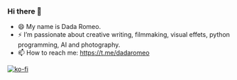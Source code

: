 ### Hi there 👋

<!--
**dadaromeo/dadaromeo** is a ✨ _special_ ✨ repository because its `README.md` (this file) appears on your GitHub profile.

Here are some ideas to get you started:

- 🔭 I’m currently working on ...
- 🌱 I’m currently learning ...
- 👯 I’m looking to collaborate on ...
- 🤔 I’m looking for help with ...
- 💬 Ask me about ...
- 📫 How to reach me: https://t.me/dadaromeo
- 😄 Pronouns: ...
- ⚡ Fun fact: ...
-->

- 😄 My name is Dada Romeo.
- ⚡ I’m passionate about creative writing, filmmaking, visual effets, python programming, AI and photography.
- 📫 How to reach me: https://t.me/dadaromeo

[![ko-fi](https://ko-fi.com/img/githubbutton_sm.svg)](https://ko-fi.com/Y8Y6FYNB7)
